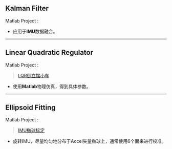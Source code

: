 ## Kalman Filter
Matlab Project :
* 应用于**IMU**数据融合。

***
## Linear Quadratic Regulator
Matlab Project :
> [LQR倒立摆小车]()

* 使用**Matlab**物理仿真，得到具体参数。
***
## Ellipsoid Fitting

Matlab Project :
> [IMU椭球标定]()

* 旋转IMU，尽量均匀地分布于Accel矢量椭球上，通常使用6个面来进行校准。


